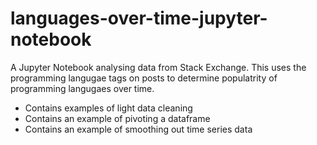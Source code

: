 # languages-over-time-jupyter-notebook

A Jupyter Notebook analysing data from Stack Exchange. This uses the programming langugae tags on posts to determine populatrity of programming langugaes over time.
* Contains examples of light data cleaning
* Contains an example of pivoting a dataframe
* Contains an example of smoothing out time series data
